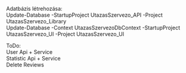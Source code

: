 Adatbázis létrehozása:<br/>
  Update-Database -StartupProject UtazasSzervezo_API -Project UtazasSzervezo_Library <br/>
  Update-Database -Context UtazasSzervezoDbContext -StartupProject UtazasSzervezo_UI -Project UtazasSzervezo_UI

ToDo: <br/>
    User Api + Service <br/>
    Statistic Api + Service <br/>
    Delete Reviews
